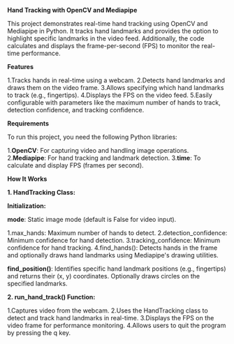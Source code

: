 **Hand Tracking with OpenCV and Mediapipe**

This project demonstrates real-time hand tracking using OpenCV and Mediapipe in Python. It tracks hand landmarks and provides the option to highlight specific landmarks in the video feed. Additionally, the code calculates and displays the frame-per-second (FPS) to monitor the real-time performance.

**Features**

1.Tracks hands in real-time using a webcam.
2.Detects hand landmarks and draws them on the video frame.
3.Allows specifying which hand landmarks to track (e.g., fingertips).
4.Displays the FPS on the video feed.
5.Easily configurable with parameters like the maximum number of hands to track, detection confidence, and tracking confidence.

**Requirements**

To run this project, you need the following Python libraries:

1.**OpenCV**: For capturing video and handling image operations.
2.**Mediapipe**: For hand tracking and landmark detection.
3.**time**: To calculate and display FPS (frames per second).

**How It Works**

**1. HandTracking Class:**

**Initialization:**

**mode**: Static image mode (default is False for video input).

1.max_hands: Maximum number of hands to detect.
2.detection_confidence: Minimum confidence for hand detection.
3.tracking_confidence: Minimum confidence for hand tracking.
4.find_hands(): Detects hands in the frame and optionally draws hand landmarks using Mediapipe's drawing utilities.

**find_position()**: Identifies specific hand landmark positions (e.g., fingertips) and returns their (x, y) coordinates. Optionally draws circles on the specified landmarks.

**2. run_hand_track() Function:**

1.Captures video from the webcam.
2.Uses the HandTracking class to detect and track hand landmarks in real-time.
3.Displays the FPS on the video frame for performance monitoring.
4.Allows users to quit the program by pressing the q key.
